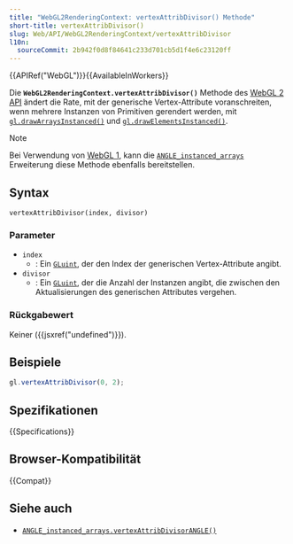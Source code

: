 ```yaml
---
title: "WebGL2RenderingContext: vertexAttribDivisor() Methode"
short-title: vertexAttribDivisor()
slug: Web/API/WebGL2RenderingContext/vertexAttribDivisor
l10n:
  sourceCommit: 2b942f0d8f84641c233d701cb5d1f4e6c23120ff
---
```


{{APIRef("WebGL")}}{{AvailableInWorkers}}

Die **`WebGL2RenderingContext.vertexAttribDivisor()`** Methode des [WebGL 2 API](/de/docs/Web/API/WebGL_API) ändert die Rate, mit der generische Vertex-Attribute voranschreiten, wenn mehrere Instanzen von Primitiven gerendert werden, mit [`gl.drawArraysInstanced()`](/de/docs/Web/API/WebGL2RenderingContext/drawArraysInstanced) und [`gl.drawElementsInstanced()`](/de/docs/Web/API/WebGL2RenderingContext/drawElementsInstanced).

> [!NOTE]
> Bei Verwendung von [WebGL 1](/de/docs/Web/API/WebGLRenderingContext), kann die [`ANGLE_instanced_arrays`](/de/docs/Web/API/ANGLE_instanced_arrays) Erweiterung diese Methode ebenfalls bereitstellen.

## Syntax

```js-nolint
vertexAttribDivisor(index, divisor)
```

### Parameter

- `index`
  - : Ein [`GLuint`](/de/docs/Web/API/WebGL_API/Types), der den Index der generischen Vertex-Attribute angibt.
- `divisor`
  - : Ein [`GLuint`](/de/docs/Web/API/WebGL_API/Types), der die Anzahl der Instanzen angibt, die zwischen den Aktualisierungen des generischen Attributes vergehen.

### Rückgabewert

Keiner ({{jsxref("undefined")}}).

## Beispiele

```js
gl.vertexAttribDivisor(0, 2);
```

## Spezifikationen

{{Specifications}}

## Browser-Kompatibilität

{{Compat}}

## Siehe auch

- [`ANGLE_instanced_arrays.vertexAttribDivisorANGLE()`](/de/docs/Web/API/ANGLE_instanced_arrays/vertexAttribDivisorANGLE)
